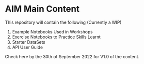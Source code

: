 # AIM Main Content 

This repository will contain the following (Currently a WIP)
1. Example Notebooks Used in Workshops
2. Exercise Notebooks to Practice Skills Learnt
3. Starter DataSets
4. API User Guide

Check here by the 30th of September 2022 for V1.0 of the content.
